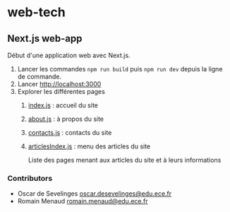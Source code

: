# web-tech

## Next.js web-app

Début d'une application web avec Next.js.

1. Lancer les commandes ```npm run build``` puis ```npm run dev``` depuis la ligne de commande.
1. Lancer [http://localhost:3000](http://localhost:3000)
1. Explorer les différentes pages
    1. [index.js](http://localhost:3000/index.js) : accueil du site
    1. [about.js](http://localhost:3000/about.js) : à propos du site
    1. [contacts.js](http://localhost:3000/contacts.js) : contacts du site
    1. [articlesIndex.js](http://localhost:3000/articles/articlesIndex.js) : menu des articles du site

        Liste des pages menant aux articles du site et à leurs informations

### Contributors

- Oscar de Sevelinges <oscar.desevelinges@edu.ece.fr>
- Romain Menaud <romain.menaud@edu.ece.fr>
